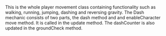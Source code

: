 This is the whole player movement class containing functionality such as walking, running, jumping, dashing and reversing gravity. The Dash mechanic consists of two parts, the dash method and and enableCharacter move method. It is called in the update method. The dashCounter is also updated in the groundCheck method.
